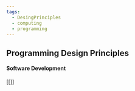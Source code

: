 ```yaml
---
tags:
  - DesingPrinciples
  - computing
  - programming
---
```

## Programming Design Principles

#### Software Development
[[]]